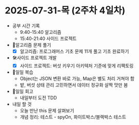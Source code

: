 # 2025-07-31-목 (2주차 4일차)

- 공부 시간 기록
  - 9:40-15:40 알고리즘
  - 15:40-21:40 사이드 프로젝트
- 🧠알고리즘 문제 풀기
  - [x] 알고리즘: 프로그래머스 기초 문제 11개 풀고 기초 완료하기
- 🛠️사이드 프로젝트 개발
  - [x] 사이드 프로젝트: 버섯 키우기 아키텍처 기준에 맞게 리팩토링
- 🔄일일 복습
  - Object는 JSON 변환 바로 가능, Map은 별도 처리 거쳐야 함
  - 밭, 버섯 상태 관리 고민하면서 데이터 정규화 살짝 맛만 봄
- 🔄일일 회고
  - 내일부터 도전 TDD
- 내일 할 것
  - 오늘 만난 this 문제 살펴보기
  - 개념 정리: 테스트 - spyOn, 화이트박스/블랙박스 테스트

